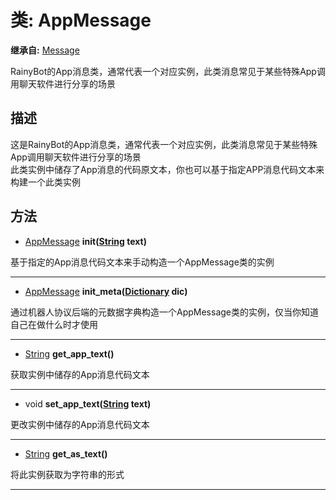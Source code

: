# 类: AppMessage  
  
**继承自:** [Message](Message.md)  
  
RainyBot的App消息类，通常代表一个对应实例，此类消息常见于某些特殊App调用聊天软件进行分享的场景  
  
## 描述  
  
这是RainyBot的App消息类，通常代表一个对应实例，此类消息常见于某些特殊App调用聊天软件进行分享的场景   
此类实例中储存了App消息的代码原文本，你也可以基于指定APP消息代码文本来构建一个此类实例  
  
## 方法 
  
- [AppMessage](AppMessage.md) **init([String](https://docs.godotengine.org/en/latest/classes/class_string.html) text)**  
  
基于指定的App消息代码文本来手动构造一个AppMessage类的实例  
  
---  
  
- [AppMessage](AppMessage.md) **init_meta([Dictionary](https://docs.godotengine.org/en/latest/classes/class_dictionary.html) dic)**  
  
通过机器人协议后端的元数据字典构造一个AppMessage类的实例，仅当你知道自己在做什么时才使用  
  
---  
  
- [String](https://docs.godotengine.org/en/latest/classes/class_string.html) **get_app_text()**  
  
获取实例中储存的App消息代码文本  
  
---  
  
- void **set_app_text([String](https://docs.godotengine.org/en/latest/classes/class_string.html) text)**  
  
更改实例中储存的App消息代码文本  
  
---  
  
- [String](https://docs.godotengine.org/en/latest/classes/class_string.html) **get_as_text()**  
  
将此实例获取为字符串的形式  
  
---  
  

